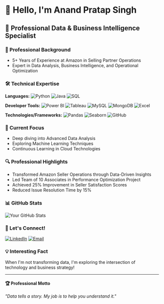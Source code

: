 # 👋 Hello, I'm Anand Pratap Singh

## 🚀 Professional Data & Business Intelligence Specialist

### 💼 Professional Background
- 5+ Years of Experience at Amazon in Selling Partner Operations
- Expert in Data Analysis, Business Intelligence, and Operational Optimization

### 🛠️ Technical Expertise

**Languages:**
![Python](https://img.shields.io/badge/Python-3776AB?style=flat-square&logo=python&logoColor=white)
![Java](https://img.shields.io/badge/Java-ED8B00?style=flat-square&logo=java&logoColor=white)
![SQL](https://img.shields.io/badge/SQL-4479A1?style=flat-square&logo=postgresql&logoColor=white)

**Developer Tools:**
![Power BI](https://img.shields.io/badge/Power%20BI-F2C811?style=flat-square&logo=power-bi&logoColor=black)
![Tableau](https://img.shields.io/badge/Tableau-E97627?style=flat-square&logo=tableau&logoColor=white)
![MySQL](https://img.shields.io/badge/MySQL-4479A1?style=flat-square&logo=mysql&logoColor=white)
![MongoDB](https://img.shields.io/badge/MongoDB-47A248?style=flat-square&logo=mongodb&logoColor=white)
![Excel](https://img.shields.io/badge/Excel-217346?style=flat-square&logo=microsoft-excel&logoColor=white)

**Technologies/Frameworks:**
![Pandas](https://img.shields.io/badge/Pandas-150458?style=flat-square&logo=pandas&logoColor=white)
![Seaborn](https://img.shields.io/badge/Seaborn-3776AB?style=flat-square&logo=python&logoColor=white)
![GitHub](https://img.shields.io/badge/GitHub-181717?style=flat-square&logo=github&logoColor=white)

### 🌱 Current Focus
- Deep diving into Advanced Data Analysis
- Exploring Machine Learning Techniques
- Continuous Learning in Cloud Technologies

### 🔍 Professional Highlights
- Transformed Amazon Seller Operations through Data-Driven Insights
- Led Team of 10 Associates in Performance Optimization Project
- Achieved 25% Improvement in Seller Satisfaction Scores
- Reduced Issue Resolution Time by 15%

### 📊 GitHub Stats
![Your GitHub Stats](https://github-readme-stats.vercel.app/api?username=anandprtp&show_icons=true&theme=radical)

### 🤝 Let's Connect!
[![LinkedIn](https://img.shields.io/badge/LinkedIn-0077B5?style=flat-square&logo=linkedin&logoColor=white)](https://www.linkedin.com/in/anandprtp/)
[![Email](https://img.shields.io/badge/Email-D14836?style=flat-square&logo=gmail&logoColor=white)](mailto:pratapanand67@gmail.com)

### 💡 Interesting Fact
When I'm not transforming data, I'm exploring the intersection of technology and business strategy!

---

#### 🏆 Professional Motto
*"Data tells a story. My job is to help you understand it."*
